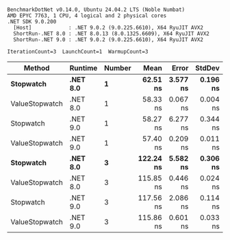 ```

BenchmarkDotNet v0.14.0, Ubuntu 24.04.2 LTS (Noble Numbat)
AMD EPYC 7763, 1 CPU, 4 logical and 2 physical cores
.NET SDK 9.0.200
  [Host]            : .NET 9.0.2 (9.0.225.6610), X64 RyuJIT AVX2
  ShortRun-.NET 8.0 : .NET 8.0.13 (8.0.1325.6609), X64 RyuJIT AVX2
  ShortRun-.NET 9.0 : .NET 9.0.2 (9.0.225.6610), X64 RyuJIT AVX2

IterationCount=3  LaunchCount=1  WarmupCount=3  

```
| Method         | Runtime  | Number | Mean      | Error    | StdDev   | Min       | Max       | Gen0   | Allocated |
|--------------- |--------- |------- |----------:|---------:|---------:|----------:|----------:|-------:|----------:|
| **Stopwatch**      | **.NET 8.0** | **1**      |  **62.51 ns** | **3.577 ns** | **0.196 ns** |  **62.29 ns** |  **62.67 ns** | **0.0024** |      **40 B** |
| ValueStopwatch | .NET 8.0 | 1      |  58.33 ns | 0.067 ns | 0.004 ns |  58.33 ns |  58.34 ns |      - |         - |
| Stopwatch      | .NET 9.0 | 1      |  58.27 ns | 6.277 ns | 0.344 ns |  58.05 ns |  58.66 ns |      - |         - |
| ValueStopwatch | .NET 9.0 | 1      |  57.40 ns | 0.209 ns | 0.011 ns |  57.38 ns |  57.41 ns |      - |         - |
| **Stopwatch**      | **.NET 8.0** | **3**      | **122.24 ns** | **5.582 ns** | **0.306 ns** | **121.98 ns** | **122.58 ns** | **0.0024** |      **40 B** |
| ValueStopwatch | .NET 8.0 | 3      | 115.85 ns | 0.446 ns | 0.024 ns | 115.82 ns | 115.87 ns |      - |         - |
| Stopwatch      | .NET 9.0 | 3      | 117.56 ns | 2.086 ns | 0.114 ns | 117.45 ns | 117.68 ns |      - |         - |
| ValueStopwatch | .NET 9.0 | 3      | 115.86 ns | 0.601 ns | 0.033 ns | 115.82 ns | 115.88 ns |      - |         - |
